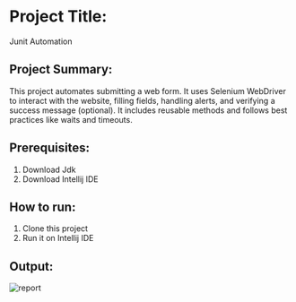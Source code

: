 # Project Title:
Junit Automation


## Project Summary:
This project automates submitting a web form. It uses Selenium WebDriver to interact with the website, filling fields, handling alerts, and verifying a success message (optional). It includes reusable methods and follows best practices like waits and timeouts.

## Prerequisites:
1. Download Jdk
2. Download Intellij IDE

## How to run:
1. Clone this project
2. Run it on Intellij IDE

## Output:
![report](https://github.com/mahmudshumit/Junit-Automation/assets/76776682/4d732a0c-3838-4662-98e9-64b5fb749a97)







